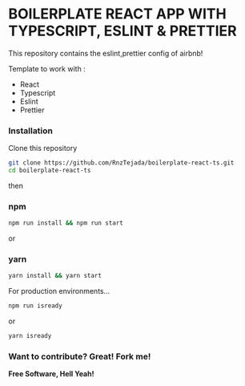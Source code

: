 # BOILERPLATE REACT APP WITH TYPESCRIPT, ESLINT & PRETTIER

This repository contains the eslint,prettier config of airbnb!

Template to work with :

- React
- Typescript
- Eslint
- Prettier

### Installation

Clone this repository

```sh
git clone https://github.com/RnzTejada/boilerplate-react-ts.git
cd boilerplate-react-ts
```

then

### npm

```sh
npm run install && npm run start
```

or

### yarn

```sh
yarn install && yarn start
```

For production environments...

```sh
npm run isready
```

or

```sh
yarn isready
```

### Want to contribute? Great! Fork me!

**Free Software, Hell Yeah!**
